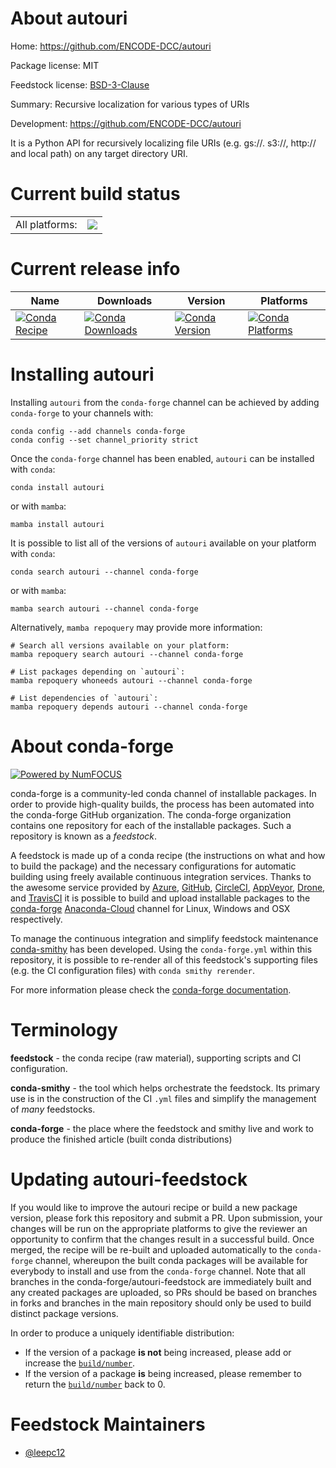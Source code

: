 About autouri
=============

Home: https://github.com/ENCODE-DCC/autouri

Package license: MIT

Feedstock license: [BSD-3-Clause](https://github.com/conda-forge/autouri-feedstock/blob/main/LICENSE.txt)

Summary: Recursive localization for various types of URIs

Development: https://github.com/ENCODE-DCC/autouri

It is a Python API for recursively localizing file URIs
(e.g. gs://. s3://, http:// and local path) on any target directory URI.


Current build status
====================


<table><tr><td>All platforms:</td>
    <td>
      <a href="https://dev.azure.com/conda-forge/feedstock-builds/_build/latest?definitionId=9534&branchName=main">
        <img src="https://dev.azure.com/conda-forge/feedstock-builds/_apis/build/status/autouri-feedstock?branchName=main">
      </a>
    </td>
  </tr>
</table>

Current release info
====================

| Name | Downloads | Version | Platforms |
| --- | --- | --- | --- |
| [![Conda Recipe](https://img.shields.io/badge/recipe-autouri-green.svg)](https://anaconda.org/conda-forge/autouri) | [![Conda Downloads](https://img.shields.io/conda/dn/conda-forge/autouri.svg)](https://anaconda.org/conda-forge/autouri) | [![Conda Version](https://img.shields.io/conda/vn/conda-forge/autouri.svg)](https://anaconda.org/conda-forge/autouri) | [![Conda Platforms](https://img.shields.io/conda/pn/conda-forge/autouri.svg)](https://anaconda.org/conda-forge/autouri) |

Installing autouri
==================

Installing `autouri` from the `conda-forge` channel can be achieved by adding `conda-forge` to your channels with:

```
conda config --add channels conda-forge
conda config --set channel_priority strict
```

Once the `conda-forge` channel has been enabled, `autouri` can be installed with `conda`:

```
conda install autouri
```

or with `mamba`:

```
mamba install autouri
```

It is possible to list all of the versions of `autouri` available on your platform with `conda`:

```
conda search autouri --channel conda-forge
```

or with `mamba`:

```
mamba search autouri --channel conda-forge
```

Alternatively, `mamba repoquery` may provide more information:

```
# Search all versions available on your platform:
mamba repoquery search autouri --channel conda-forge

# List packages depending on `autouri`:
mamba repoquery whoneeds autouri --channel conda-forge

# List dependencies of `autouri`:
mamba repoquery depends autouri --channel conda-forge
```


About conda-forge
=================

[![Powered by
NumFOCUS](https://img.shields.io/badge/powered%20by-NumFOCUS-orange.svg?style=flat&colorA=E1523D&colorB=007D8A)](https://numfocus.org)

conda-forge is a community-led conda channel of installable packages.
In order to provide high-quality builds, the process has been automated into the
conda-forge GitHub organization. The conda-forge organization contains one repository
for each of the installable packages. Such a repository is known as a *feedstock*.

A feedstock is made up of a conda recipe (the instructions on what and how to build
the package) and the necessary configurations for automatic building using freely
available continuous integration services. Thanks to the awesome service provided by
[Azure](https://azure.microsoft.com/en-us/services/devops/), [GitHub](https://github.com/),
[CircleCI](https://circleci.com/), [AppVeyor](https://www.appveyor.com/),
[Drone](https://cloud.drone.io/welcome), and [TravisCI](https://travis-ci.com/)
it is possible to build and upload installable packages to the
[conda-forge](https://anaconda.org/conda-forge) [Anaconda-Cloud](https://anaconda.org/)
channel for Linux, Windows and OSX respectively.

To manage the continuous integration and simplify feedstock maintenance
[conda-smithy](https://github.com/conda-forge/conda-smithy) has been developed.
Using the ``conda-forge.yml`` within this repository, it is possible to re-render all of
this feedstock's supporting files (e.g. the CI configuration files) with ``conda smithy rerender``.

For more information please check the [conda-forge documentation](https://conda-forge.org/docs/).

Terminology
===========

**feedstock** - the conda recipe (raw material), supporting scripts and CI configuration.

**conda-smithy** - the tool which helps orchestrate the feedstock.
                   Its primary use is in the construction of the CI ``.yml`` files
                   and simplify the management of *many* feedstocks.

**conda-forge** - the place where the feedstock and smithy live and work to
                  produce the finished article (built conda distributions)


Updating autouri-feedstock
==========================

If you would like to improve the autouri recipe or build a new
package version, please fork this repository and submit a PR. Upon submission,
your changes will be run on the appropriate platforms to give the reviewer an
opportunity to confirm that the changes result in a successful build. Once
merged, the recipe will be re-built and uploaded automatically to the
`conda-forge` channel, whereupon the built conda packages will be available for
everybody to install and use from the `conda-forge` channel.
Note that all branches in the conda-forge/autouri-feedstock are
immediately built and any created packages are uploaded, so PRs should be based
on branches in forks and branches in the main repository should only be used to
build distinct package versions.

In order to produce a uniquely identifiable distribution:
 * If the version of a package **is not** being increased, please add or increase
   the [``build/number``](https://docs.conda.io/projects/conda-build/en/latest/resources/define-metadata.html#build-number-and-string).
 * If the version of a package **is** being increased, please remember to return
   the [``build/number``](https://docs.conda.io/projects/conda-build/en/latest/resources/define-metadata.html#build-number-and-string)
   back to 0.

Feedstock Maintainers
=====================

* [@leepc12](https://github.com/leepc12/)

